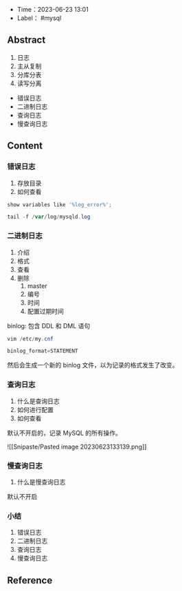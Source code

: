 - Time：2023-06-23 13:01
- Label： #mysql

## Abstract

1. 日志
2. 主从复制
3. 分库分表
4. 读写分离

- 错误日志
- 二进制日志
- 查询日志
- 慢查询日志

## Content

### 错误日志

1. 存放目录
2. 如何查看

```powershell
show variables like '%log_error%';

tail -f /var/log/mysqld.log
```

### 二进制日志

1. 介绍
2. 格式
3. 查看
4. 删除
	1. master
	2. 编号
	3. 时间
	4. 配置过期时间

binlog: 包含 DDL 和 DML 语句

```powershell
vim /etc/my.cnf

binlog_format=STATEMENT
```

然后会生成一个新的 binlog 文件，以为记录的格式发生了改变。

### 查询日志

1. 什么是查询日志
2. 如何进行配置
3. 如何查看

默认不开启的，记录 MySQL 的所有操作。

![[Snipaste/Pasted image 20230623133139.png]]

### 慢查询日志

1. 什么是慢查询日志

默认不开启

### 小结

1. 错误日志
2. 二进制日志
3. 查询日志
4. 慢查询日志

## Reference
